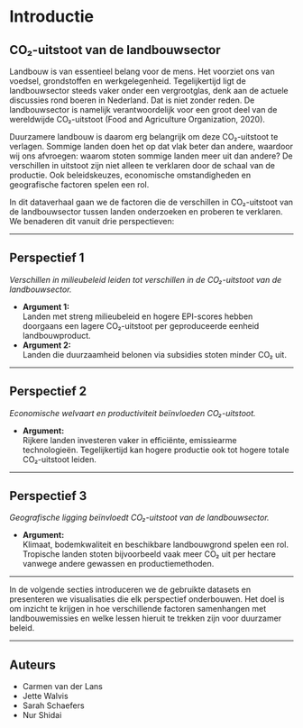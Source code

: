 # Introductie
## CO₂-uitstoot van de landbouwsector

Landbouw is van essentieel belang voor de mens. Het voorziet ons van voedsel, grondstoffen en werkgelegenheid. Tegelijkertijd ligt de landbouwsector steeds vaker onder een vergrootglas, denk aan de actuele discussies rond boeren in Nederland. Dat is niet zonder reden. De landbouwsector is namelijk verantwoordelijk voor een groot deel van de wereldwijde CO₂-uitstoot (Food and Agriculture Organization, 2020).

Duurzamere landbouw is daarom erg belangrijk om deze CO₂-uitstoot te verlagen. Sommige landen doen het op dat vlak beter dan andere, waardoor wij ons afvroegen: waarom stoten sommige landen meer uit dan andere? De verschillen in uitstoot zijn niet alleen te verklaren door de schaal van de productie. Ook beleidskeuzes, economische omstandigheden en geografische factoren spelen een rol.

In dit dataverhaal gaan we de factoren die de verschillen in CO₂-uitstoot van de landbouwsector tussen landen onderzoeken en proberen te verklaren. We benaderen dit vanuit drie perspectieven:

---

## Perspectief 1  
*Verschillen in milieubeleid leiden tot verschillen in de CO₂-uitstoot van de landbouwsector.*

- **Argument 1:**  
  Landen met streng milieubeleid en hogere EPI-scores hebben doorgaans een lagere CO₂-uitstoot per geproduceerde eenheid landbouwproduct.
- **Argument 2:**  
  Landen die duurzaamheid belonen via subsidies stoten minder CO₂ uit.

---

## Perspectief 2  
*Economische welvaart en productiviteit beïnvloeden CO₂-uitstoot.*

- **Argument:**  
  Rijkere landen investeren vaker in efficiënte, emissiearme technologieën. Tegelijkertijd kan hogere productie ook tot hogere totale CO₂-uitstoot leiden.

---

## Perspectief 3  
*Geografische ligging beïnvloedt CO₂-uitstoot van de landbouwsector.*

- **Argument:**  
  Klimaat, bodemkwaliteit en beschikbare landbouwgrond spelen een rol. Tropische landen stoten bijvoorbeeld vaak meer CO₂ uit per hectare vanwege andere gewassen en productiemethoden.

---

In de volgende secties introduceren we de gebruikte datasets en presenteren we visualisaties die elk perspectief onderbouwen. Het doel is om inzicht te krijgen in hoe verschillende factoren samenhangen met landbouwemissies en welke lessen hieruit te trekken zijn voor duurzamer beleid.

---

## Auteurs

- Carmen van der Lans  
- Jette Walvis  
- Sarah Schaefers  
- Nur Shidai  
